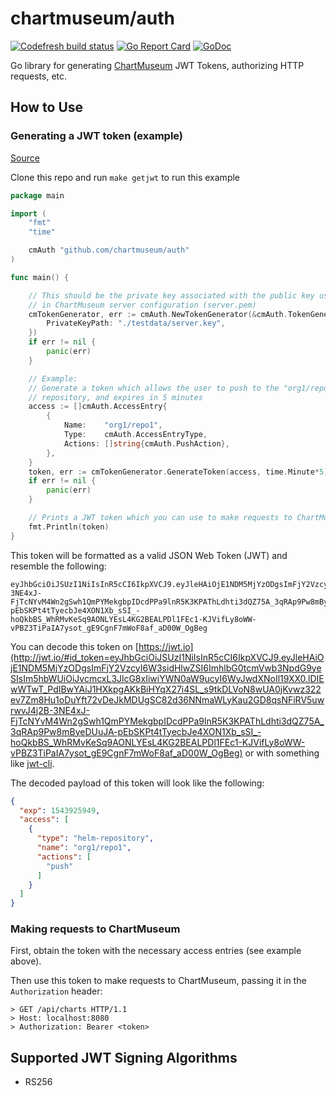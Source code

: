 # chartmuseum/auth

[![Codefresh build status]( https://g.codefresh.io/api/badges/pipeline/chartmuseum/chartmuseum%2Fauth%2Fmaster?type=cf-1)]( https://g.codefresh.io/public/accounts/chartmuseum/pipelines/chartmuseum/auth/master)
[![Go Report Card](https://goreportcard.com/badge/github.com/chartmuseum/auth)](https://goreportcard.com/report/github.com/chartmuseum/auth)
[![GoDoc](https://godoc.org/github.com/chartmuseum/auth?status.svg)](https://godoc.org/github.com/chartmuseum/auth)

Go library for generating [ChartMuseum](https://github.com/helm/chartmuseum) JWT Tokens, authorizing HTTP requests, etc.

## How to Use

### Generating a JWT token (example)

[Source](./testcmd/getjwt/main.go)

Clone this repo and run `make getjwt` to run this example

```go
package main

import (
	"fmt"
	"time"

	cmAuth "github.com/chartmuseum/auth"
)

func main() {

	// This should be the private key associated with the public key used
	// in ChartMuseum server configuration (server.pem)
	cmTokenGenerator, err := cmAuth.NewTokenGenerator(&cmAuth.TokenGeneratorOptions{
		PrivateKeyPath: "./testdata/server.key",
	})
	if err != nil {
		panic(err)
	}

	// Example:
	// Generate a token which allows the user to push to the "org1/repo1"
	// repository, and expires in 5 minutes
	access := []cmAuth.AccessEntry{
		{
			Name:    "org1/repo1",
			Type:    cmAuth.AccessEntryType,
			Actions: []string{cmAuth.PushAction},
		},
	}
	token, err := cmTokenGenerator.GenerateToken(access, time.Minute*5)
	if err != nil {
		panic(err)
	}

	// Prints a JWT token which you can use to make requests to ChartMuseum
	fmt.Println(token)
}
```

This token will be formatted as a valid JSON Web Token (JWT)
and resemble the following:

```
eyJhbGciOiJSUzI1NiIsInR5cCI6IkpXVCJ9.eyJleHAiOjE1NDM5MjYzODgsImFjY2VzcyI6W3sidHlwZSI6ImhlbG0tcmVwb3NpdG9yeSIsIm5hbWUiOiJvcmcxL3JlcG8xIiwiYWN0aW9ucyI6WyJwdXNoIl19XX0.lDIEwWTwT_PdIBwYAiJ1HXkpgAKkBiHYqX27i4SL_s9tkDLVoN8wUA0jKvwz322ev7Zm8Hu1oDuYft72vDeJkMDUgSC82d36NNmaWLyKau2GD8qsNFiRV5uwrwvJ4j2B-3NE4xJ-FjTcNYvM4Wn2gSwh1QmPYMekgbpIDcdPPa9lnR5K3KPAThLdhti3dQZ75A_3qRAp9Pw8mByeDUuJA-pEbSKPt4tTyecbJe4XON1Xb_sSI_-hoQkbBS_WhRMvKeSq9AONLYEsL4KG2BEALPDl1FEc1-KJVifLy8oWW-vPBZ3TiPaIA7ysot_gE9CgnF7mWoF8af_aD00W_OgBeg
```

You can decode this token on [https://jwt.io](http://jwt.io/#id_token=eyJhbGciOiJSUzI1NiIsInR5cCI6IkpXVCJ9.eyJleHAiOjE1NDM5MjYzODgsImFjY2VzcyI6W3sidHlwZSI6ImhlbG0tcmVwb3NpdG9yeSIsIm5hbWUiOiJvcmcxL3JlcG8xIiwiYWN0aW9ucyI6WyJwdXNoIl19XX0.lDIEwWTwT_PdIBwYAiJ1HXkpgAKkBiHYqX27i4SL_s9tkDLVoN8wUA0jKvwz322ev7Zm8Hu1oDuYft72vDeJkMDUgSC82d36NNmaWLyKau2GD8qsNFiRV5uwrwvJ4j2B-3NE4xJ-FjTcNYvM4Wn2gSwh1QmPYMekgbpIDcdPPa9lnR5K3KPAThLdhti3dQZ75A_3qRAp9Pw8mByeDUuJA-pEbSKPt4tTyecbJe4XON1Xb_sSI_-hoQkbBS_WhRMvKeSq9AONLYEsL4KG2BEALPDl1FEc1-KJVifLy8oWW-vPBZ3TiPaIA7ysot_gE9CgnF7mWoF8af_aD00W_OgBeg)
or with something like [jwt-cli](https://github.com/mike-engel/jwt-cli).

The decoded payload of this token will look like the following:
```json
{
  "exp": 1543925949,
  "access": [
    {
      "type": "helm-repository",
      "name": "org1/repo1",
      "actions": [
        "push"
      ]
    }
  ]
}
```

### Making requests to ChartMuseum

First, obtain the token with the necessary access entries (see example above).

Then use this token to make requests to ChartMuseum,
passing it in the `Authorization` header:

```
> GET /api/charts HTTP/1.1
> Host: localhost:8080
> Authorization: Bearer <token>
```

## Supported JWT Signing Algorithms

- RS256
